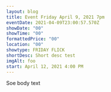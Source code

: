 ```yaml
---
layout: blog
title: Event Friday April 9, 2021 7pm
eventDate: 2021-04-09T23:00:57.570Z
showDate: "00"
showTime: "00"
formattedPrice: "00"
location: "00"
showtype: FRIDAY FLICK
shortDesc: Short desc test
imgAlt: foo
start: April 12, 2021 4:00 PM
---
```

Soe body text